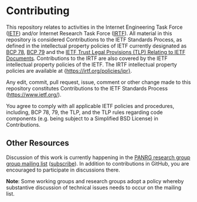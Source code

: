 # Contributing

This repository relates to activities in the Internet Engineering Task Force ([IETF](https://www.ietf.org/)) and/or Internet Research Task Force ([IRTF](https://irtf.org/)). All material in this repository is considered Contributions to the IETF Standards Process, as defined in the intellectual property policies of IETF currently designated as [BCP 78](https://www.rfc-editor.org/info/bcp78), [BCP 79](https://www.rfc-editor.org/info/bcp79) and the [IETF Trust Legal Provisions (TLP) Relating to IETF Documents](http://trustee.ietf.org/trust-legal-provisions.html). Contributions to the IRTF are also covered by the IETF intellectual property policies of the IETF. The IRTF intellectual property policies are available at {https://irtf.org/policies/ipr}. 

Any edit, commit, pull request, issue, comment or other change made to this
repository constitutes Contributions to the IETF Standards Process
(https://www.ietf.org/).

You agree to comply with all applicable IETF policies and procedures, including,
BCP 78, 79, the TLP, and the TLP rules regarding code components (e.g. being
subject to a Simplified BSD License) in Contributions.

## Other Resources

Discussion of this work is currently happening in the [PANRG research group group mailing list](https://mailarchive.ietf.org/arch/browse/panrg/) ([subscribe](https://www.irtf.org/mailman/listinfo/panrg)).  In addition to contributions in GitHub, you are encouraged to participate in discussions there.

**Note**: Some working groups and research groups adopt a policy whereby substantive discussion of technical issues needs to occur on the mailing list. 